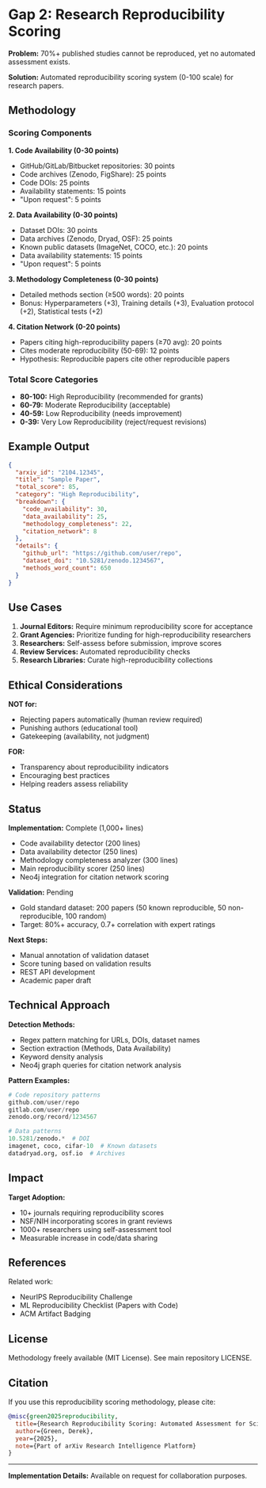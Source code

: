 # Gap 2: Research Reproducibility Scoring

**Problem:** 70%+ published studies cannot be reproduced, yet no automated assessment exists.

**Solution:** Automated reproducibility scoring system (0-100 scale) for research papers.

## Methodology

### Scoring Components

**1. Code Availability (0-30 points)**
- GitHub/GitLab/Bitbucket repositories: 30 points
- Code archives (Zenodo, FigShare): 25 points
- Code DOIs: 25 points
- Availability statements: 15 points
- "Upon request": 5 points

**2. Data Availability (0-30 points)**
- Dataset DOIs: 30 points
- Data archives (Zenodo, Dryad, OSF): 25 points
- Known public datasets (ImageNet, COCO, etc.): 20 points
- Data availability statements: 15 points
- "Upon request": 5 points

**3. Methodology Completeness (0-30 points)**
- Detailed methods section (≥500 words): 20 points
- Bonus: Hyperparameters (+3), Training details (+3), Evaluation protocol (+2), Statistical tests (+2)

**4. Citation Network (0-20 points)**
- Papers citing high-reproducibility papers (≥70 avg): 20 points
- Cites moderate reproducibility (50-69): 12 points
- Hypothesis: Reproducible papers cite other reproducible papers

### Total Score Categories

- **80-100:** High Reproducibility (recommended for grants)
- **60-79:** Moderate Reproducibility (acceptable)
- **40-59:** Low Reproducibility (needs improvement)
- **0-39:** Very Low Reproducibility (reject/request revisions)

## Example Output

```json
{
  "arxiv_id": "2104.12345",
  "title": "Sample Paper",
  "total_score": 85,
  "category": "High Reproducibility",
  "breakdown": {
    "code_availability": 30,
    "data_availability": 25,
    "methodology_completeness": 22,
    "citation_network": 8
  },
  "details": {
    "github_url": "https://github.com/user/repo",
    "dataset_doi": "10.5281/zenodo.1234567",
    "methods_word_count": 650
  }
}
```

## Use Cases

1. **Journal Editors:** Require minimum reproducibility score for acceptance
2. **Grant Agencies:** Prioritize funding for high-reproducibility researchers
3. **Researchers:** Self-assess before submission, improve scores
4. **Review Services:** Automated reproducibility checks
5. **Research Libraries:** Curate high-reproducibility collections

## Ethical Considerations

**NOT for:**
- Rejecting papers automatically (human review required)
- Punishing authors (educational tool)
- Gatekeeping (availability, not judgment)

**FOR:**
- Transparency about reproducibility indicators
- Encouraging best practices
- Helping readers assess reliability

## Status

**Implementation:** Complete (1,000+ lines)
- Code availability detector (200 lines)
- Data availability detector (250 lines)
- Methodology completeness analyzer (300 lines)
- Main reproducibility scorer (250 lines)
- Neo4j integration for citation network scoring

**Validation:** Pending
- Gold standard dataset: 200 papers (50 known reproducible, 50 non-reproducible, 100 random)
- Target: 80%+ accuracy, 0.7+ correlation with expert ratings

**Next Steps:**
- Manual annotation of validation dataset
- Score tuning based on validation results
- REST API development
- Academic paper draft

## Technical Approach

**Detection Methods:**
- Regex pattern matching for URLs, DOIs, dataset names
- Section extraction (Methods, Data Availability)
- Keyword density analysis
- Neo4j graph queries for citation network analysis

**Pattern Examples:**
```python
# Code repository patterns
github.com/user/repo
gitlab.com/user/repo
zenodo.org/record/1234567

# Data patterns
10.5281/zenodo.*  # DOI
imagenet, coco, cifar-10  # Known datasets
datadryad.org, osf.io  # Archives
```

## Impact

**Target Adoption:**
- 10+ journals requiring reproducibility scores
- NSF/NIH incorporating scores in grant reviews
- 1000+ researchers using self-assessment tool
- Measurable increase in code/data sharing

## References

Related work:
- NeurIPS Reproducibility Challenge
- ML Reproducibility Checklist (Papers with Code)
- ACM Artifact Badging

## License

Methodology freely available (MIT License). See main repository LICENSE.

## Citation

If you use this reproducibility scoring methodology, please cite:

```bibtex
@misc{green2025reproducibility,
  title={Research Reproducibility Scoring: Automated Assessment for Scientific Papers},
  author={Green, Derek},
  year={2025},
  note={Part of arXiv Research Intelligence Platform}
}
```

---

**Implementation Details:** Available on request for collaboration purposes.
